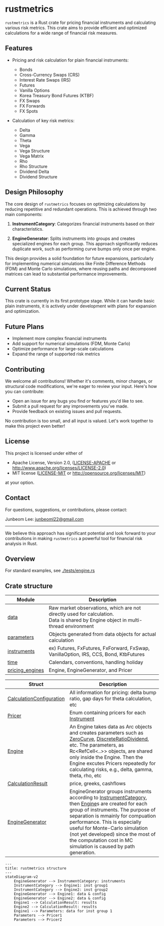 # rustmetrics

`rustmetrics` is a Rust crate for pricing financial instruments and calculating various risk metrics. This crate aims to provide efficient and optimized calculations for a wide range of financial risk measures.

## Features

- Pricing and risk calculation for plain financial instruments:
  - Bonds
  - Cross-Currency Swaps (CRS)
  - Interest Rate Swaps (IRS)
  - Futures
  - Vanilla Options
  - Korea Treasury Bond Futures (KTBF)
  - FX Swaps
  - FX Forwards
  - FX Spots

- Calculation of key risk metrics:
  - Delta
  - Gamma
  - Theta
  - Vega
  - Vega Structure
  - Vega Matrix
  - Rho
  - Rho Structure
  - Dividend Delta
  - Dividend Structure

## Design Philosophy

The core design of `rustmetrics` focuses on optimizing calculations by reducing repetitive and redundant operations. This is achieved through two main components:

1. **InstrumentCategory**: Categorizes financial instruments based on their characteristics.

2. **EngineGenerator**: Splits instruments into groups and creates specialized engines for each group. This approach significantly reduces duplicate work, such as performing curve bumps only once per engine.

This design provides a solid foundation for future expansions, particularly for implementing numerical simulations like Finite Difference Methods (FDM) and Monte Carlo simulations, where reusing paths and decomposed matrices can lead to substantial performance improvements.

## Current Status

This crate is currently in its first prototype stage. While it can handle basic plain instruments, it is actively under development with plans for expansion and optimization.

## Future Plans

- Implement more complex financial instruments
- Add support for numerical simulations (FDM, Monte Carlo)
- Optimize performance for large-scale calculations
- Expand the range of supported risk metrics

## Contributing

We welcome all contributions! Whether it's comments, minor changes, or structural code modifications, we're eager to review your input. Here's how you can contribute:

- Open an issue for any bugs you find or features you'd like to see.
- Submit a pull request for any improvements you've made.
- Provide feedback on existing issues and pull requests.

No contribution is too small, and all input is valued. Let's work together to make this project even better!

## License

This project is licensed under either of

 * Apache License, Version 2.0, ([LICENSE-APACHE](LICENSE-APACHE) or http://www.apache.org/licenses/LICENSE-2.0)
 * MIT license ([LICENSE-MIT](LICENSE-MIT) or http://opensource.org/licenses/MIT)

at your option.
## Contact

For questions, suggestions, or contributions, please contact:

Junbeom Lee: junbeoml22@gmail.com

---

We believe this approach has significant potential and look forward to your contributions in making `rustmetrics` a powerful tool for financial risk analysis in Rust.
## Overview
For standard examples, see [./tests/engine.rs](./tests/engine.rs)
## Crate structure

| Module | Description |
| ------ | ----------- |
| [data](./src/data) | Raw market observations, which are not directly used for calculation. <br>  Data is shared by Engine object in multi-thread environment|
| [parameters](./src/parameters) | Objects generated from data objects for actual calculation |
| [instruments](./src/instruments) | ex) Futures, FxFutures, FxForward, FxSwap, VanillaOption, IRS, CCS, Bond, KtbFutures|
| [time](./src/time) | Calendars, conventions, handling holiday |
| [pricing_engines](./src/pricing_engines) | Engine, EngineGenerator, and Pricer |

| Struct | Description |
|------- | ----------- |
|[CalculationConfiguration](./src/pricing_engines/calculation_configuration.rs) | All information for pricing: delta bump ratio, gap days for theta calculation, etc
| [Pricer](./src/pricing_engines/pricer.rs) | Enum containing pricers for each [Instrument](./src/instrument.rs) |
| [Engine](./src/pricing_engines/engine.rs) | An Engine takes data as Arc objects and creates parameters such as [ZeroCurve](./src/parameters/zero_curve.rs), [DiscreteRatioDividend](./src/parameters/discrete_ratio_dividend.rs), etc. The parameters, as Rc<RefCell<..>> objects, are shared only inside the Engine. Then the Engine excutes Pricers repeatedly for calculating risks, e.g., delta, gamma, theta, rho, etc|
| [CalculationResult](./src/pricing_engines/calculation_result.rs)| price, greeks, cashflows |
| [EngineGenerator](./src/pricing_engines/engine_generator.rs) | EngineGnerator groups instruments according to [InstrumentCategory](./src/pricing_engines/engine_generator.rs), then [Engine](./src/pricing_engines/engine.rs)s are created for each group of instruments. The purpose of separation is mmainly for compuation performance. This is especially useful for Monte-Carlo simulation (not yet developed) since the most of the computation cost in MC simulation is caused by path generation. |


```mermaid
---
title: rustmetrics structure
---
stateDiagram-v2
    EngineGenerator --> InstrumentCategory: instruments
    InstrumentCategory --> Engine1: inst group1
    InstrumentCategory --> Engine2: inst group2
    EngineGenerator --> Engine1: data & config
    EngineGenerator --> Engine2: data & config
    Engine1 --> CalculationResult: results
    Engine2 --> CalculationResult: results
    Engine1 --> Parameters: data for inst group 1
    Parameters --> Pricer1
    Parameters --> Pricer2
```
